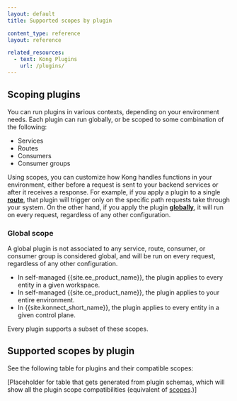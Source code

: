 ```yaml
---
layout: default
title: Supported scopes by plugin

content_type: reference
layout: reference

related_resources:
  - text: Kong Plugins
    url: /plugins/
---
```


## Scoping plugins

You can run plugins in various contexts, depending on your environment needs.
Each plugin can run globally, or be scoped to some combination of the following:
* Services
* Routes
* Consumers
* Consumer groups

Using scopes, you can customize how Kong handles functions in your environment, 
either before a request is sent to your backend services or after it receives a response.
For example, if you apply a plugin to a single [**route**](/gateway/entities/route/), that plugin will trigger only on the specific path requests take through your system.
On the other hand, if you apply the plugin [**globally**](#global-scope), it will run on every request, regardless of any other configuration.

### Global scope

A global plugin is not associated to any service, route, consumer, or consumer group is considered global, and will be run on every request,
regardless of any other configuration.

* In self-managed {{site.ee_product_name}}, the plugin applies to every entity in a given workspace.
* In self-managed {{site.ce_product_name}}, the plugin applies to your entire environment.
* In {{site.konnect_short_name}}, the plugin applies to every entity in a given control plane.

Every plugin supports a subset of these scopes.

## Supported scopes by plugin

See the following table for plugins and their compatible scopes:

[Placeholder for table that gets generated from plugin schemas, which will show all the plugin scope compatibilities (equivalent of [scopes](https://docs.konghq.com/hub/plugins/compatibility/#scopes).)]
